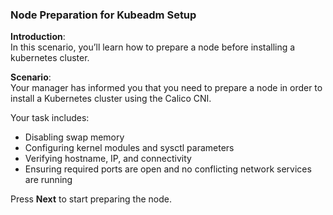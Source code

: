 ### Node Preparation for Kubeadm Setup

**Introduction**: </br>
In this scenario, you’ll learn how to prepare a node before installing a kubernetes cluster.

**Scenario**: </br>
Your manager has informed you that you need to prepare a node in order to install a Kubernetes cluster using the Calico CNI.

Your task includes:
- Disabling swap memory
- Configuring kernel modules and sysctl parameters
- Verifying hostname, IP, and connectivity
- Ensuring required ports are open and no conflicting network services are running

Press **Next** to start preparing the node.
